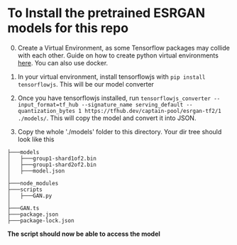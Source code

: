 # To Install the pretrained ESRGAN models for this repo
0) Create a Virtual Environment, as some Tensorflow packages may collide with each other. Guide on how to create python virtual environments [here](https://docs.python.org/3/library/venv.html). You can also use docker.

1) In your virtual environment, install tensorflowjs with `pip install tensorflowjs`. This will be our model converter

2) Once you have tensorflowjs installed, run `tensorflowjs_converter --input_format=tf_hub --signature_name serving_default --quantization_bytes 1 https://tfhub.dev/captain-pool/esrgan-tf2/1 ./models/`. This will copy the model and convert it into JSON. 

3) Copy the whole './models' folder to this directory. Your dir tree should look like this
```
├───models
│   ├───group1-shard1of2.bin
│   ├───group1-shard2of2.bin
│   ├───model.json
│
├───node_modules
├───scripts
│   ├───GAN.py
│
├───GAN.ts
├───package.json
├───package-lock.json
```

**The script should now be able to access the model**